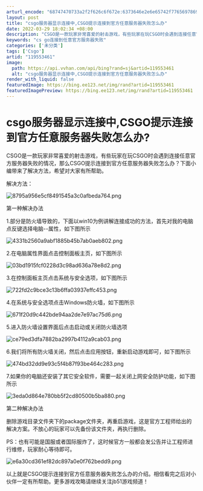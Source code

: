 ```yaml
---
arturl_encode: "68747470733a2f2f626c6f672e:6373646e2e6e65742f77656978696e5f33393635343433362f:61727469636c652f64657461696c732f313139353533343631"
layout: post
title: "csgo服务器显示连接中,CSGO提示连接到官方任意服务器失败怎么办"
date: 2022-03-29 18:02:34 +08:00
description: "CSGO是一款玩家非常喜爱的射击游戏，有些玩家在玩CSGO时会遇到连接任意官方服务器失败的情况，那么"
keywords: "cs go连接到任意官方服务器失败"
categories: ['未分类']
tags: ['Csgo']
artid: "119553461"
image:
  path: https://api.vvhan.com/api/bing?rand=sj&artid=119553461
  alt: "csgo服务器显示连接中,CSGO提示连接到官方任意服务器失败怎么办"
render_with_liquid: false
featuredImage: https://bing.ee123.net/img/rand?artid=119553461
featuredImagePreview: https://bing.ee123.net/img/rand?artid=119553461
---
```


# csgo服务器显示连接中,CSGO提示连接到官方任意服务器失败怎么办?

CSGO是一款玩家非常喜爱的射击游戏，有些玩家在玩CSGO时会遇到连接任意官方服务器失败的情况，那么CSGO提示连接到官方任意服务器失败怎么办？下面小编带来了解决方法，希望对大家有所帮助。

解决方法：

![8795a956e5cf8491545a3c0afbeda764.png](https://i-blog.csdnimg.cn/blog_migrate/7c51e44b1cdcf8f5725befaebbb5c614.jpeg)

第一种解决办法

1.部分是防火墙导致的，下面以win10为例讲解连接成功的方法，首先对我的电脑点反键选择电脑--属性，如下图所示

![4331b2560a9abf1885b45b7ab0aeb802.png](https://i-blog.csdnimg.cn/blog_migrate/c0c9eea4bd860f878f37c1c615372751.jpeg)

2.在电脑属性界面点击控制面板主页，如下图所示

![03bd1915fcf0228d3c98ad636a78e8d2.png](https://i-blog.csdnimg.cn/blog_migrate/0cd133385c1281c16d174e043aa7163e.jpeg)

3.在控制面板主页点击系统与安全选项，如下图所示

![722fd2c9bce3c13b6ffa03937effc453.png](https://i-blog.csdnimg.cn/blog_migrate/4714f229c064bcea1cb482f4bd85d968.jpeg)

4.在系统与安全选项点击Windows防火墙，如下图所示

![671f20d9c442bde94aa2de7e97ac75d6.png](https://i-blog.csdnimg.cn/blog_migrate/d0d1e1490702c604a9f28e95d88701f4.jpeg)

5.进入防火墙设置界面后点击启动或关闭防火墙选项

![ce79ed3dfa7882ba2997b4112a9cab03.png](https://i-blog.csdnimg.cn/blog_migrate/7e327fe04717fcd1d98e81765cde9659.jpeg)

6.我们将所有防火墙关闭，然后点击应用按钮，重新启动游戏即可，如下图所示

![474bd32dd9e93c5f4b87f93be464c283.png](https://i-blog.csdnimg.cn/blog_migrate/0b20d26c2965a5da3965c0efb0bd95ae.jpeg)

7.如果你的电脑还安装了其它安全软件，需要一起关闭上网安全防护功能，如下图所示

![3eda0d864e780bb5f2cd80500b5ba880.png](https://i-blog.csdnimg.cn/blog_migrate/30e55c8a597eb59919ae8d5adc57dfc6.jpeg)

第二种解决办法

删除游戏目录文件夹下的package文件夹，再重启游戏，这是官方工程师给出的解决方案。不放心的玩家可以先备份该文件夹，再执行删除。

PS：也有可能是国服或者国际服炸了，这时候官方一般都会发公告并让工程师进行维修，玩家耐心等待即可。

![e6a30cd361ef82dc897a0e0f762bedd9.png](https://i-blog.csdnimg.cn/blog_migrate/d1c4b51d1481e1f1c6ec0c6ee1216dfa.jpeg)

以上就是CSGO提示连接到官方任意服务器失败怎么办的介绍。相信看完之后对小伙伴一定有所帮助。更多游戏攻略请继续关注jb51游戏频道！